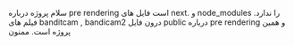 سلام پروژه درباره pre rendering است فایل های next. و node_modules را ندارد.
فیلم های banditcam , bandicam2 درون فایل public درباره pre rendering و همین پروژه است.
ممنون
